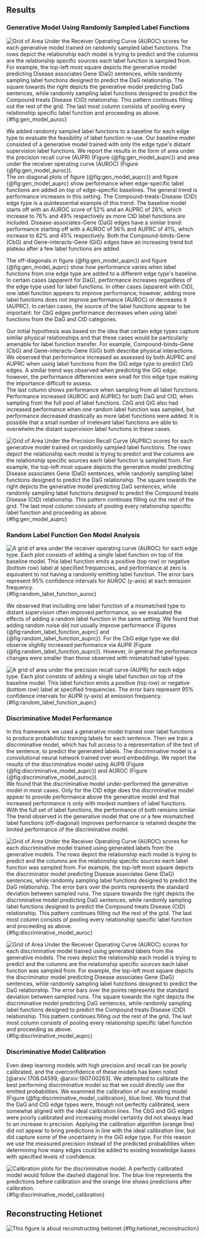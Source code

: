 ## Results

### Generative Model Using Randomly Sampled Label Functions
![
Grid of Area Under the Receiver Operating Curve (AUROC) scores for each generative model trained on randomly sampled label functions.
The rows depict the relationship each model is trying to predict and the columns are the relationship specific sources each label function is sampled from.
For example, the top-left most square depicts the generative model predicting Disease associates Gene (DaG) sentences, while randomly sampling label functions designed to predict the DaG relationship. 
The square towards the right depicts the generative model predicting DaG sentences, while randomly sampling label functions designed to predict the Compound treats Disease (CtD) relationship.
This pattern continues filling out the rest of the grid.
The last most column consists of pooling every relationship specific label function and proceeding as above.
](https://raw.githubusercontent.com/greenelab/snorkeling/master/figures/label_sampling_experiment/transfer_test_set_auroc.png){#fig:gen_model_auroc}

We added randomly sampled label functions to a baseline for each edge type to evaluate the feasibility of label function re-use.
Our baseline model consisted of a generative model trained with only the edge type's distant supervision label functions.
We report the results in the form of area under the precision recall curve (AUPR) (Figure {@fig:gen_model_auprc}) and area under the receiver operating curve (AUROC) (Figure {@fig:gen_model_auroc}).  
The on-diagonal plots of figure {@fig:gen_model_auprc}) and figure {@fig:gen_model_auprc} show performance when edge-specific label functions are added on top of edge-specific baselines.
The general trend is performance increases in this setting.
The Compound-treats-Disease (CtD) edge type is a quintessential example of this trend.
The baseline model starts off with an AUROC score of 52% and an AUPRC of 28%, which increase to 76% and 49% respectively as more CtD label functions are included. 
Disease-associates-Gene (DaG) edges have a similar trend: performance starting off with a AUROC of 56% and AUPRC of 41%, which increase to 62% and 45% respectively.
Both the Compound-binds-Gene (CbG) and Gene-interacts-Gene (GiG) edges have an increasing trend but plateau after a few label functions are added.  

The off-diagonals in figure {@fig:gen_model_auprc}) and figure {@fig:gen_model_auprc} show how performance varies when label functions from one edge type are added to a different edge type's baseline.
In certain cases (apparent for DaG), performance increases regardless of the edge type used for label functions.
In other cases (apparent with CtD), one label function appears to improve performance; however, adding more label functions does not improve performance (AUROC) or decreases it (AUPRC).
In certain cases, the source of the label functions appear to be important: for CbG edges performance decreases when using label functions from the DaG and CtD categories.

Our initial hypothesis was based on the idea that certain edge types capture similar physical relationships and that these cases would be particularly amenable for label function transfer.
For example, Compound-binds-Gene (CbG) and Gene-interacts-Gene (GiG) both describe physical interactions.
We observed that performance increased as assessed by both AUPRC and AUPRC when using label functions from the GiG edge type to predict CbG edges.
A similar trend was observed when predicting the GiG edge; however, the performance differences were small for this edge type making the importance difficult to assess.  
The last column shows performance when sampling from all label functions.
Performance increased (AUROC and AUPRC) for both DaG and CtD, when sampling from the full pool of label functions.
CbG and GiG also had increased performance when one random label function was sampled, but performance decreased drastically as more label functions were added.
It is possible that a small number of irrelevant label functions are able to overwhelm the distant supervision label functions in these cases.

![
Grid of Area Under the Precision Recall Curve (AUPRC) scores for each generative model trained on randomly sampled label functions.
The rows depict the relationship each model is trying to predict and the columns are the relationship specific sources each label function is sampled from.
For example, the top-left most square depicts the generative model predicting Disease associates Gene (DaG) sentences, while randomly sampling label functions designed to predict the DaG relationship. 
The square towards the right depicts the generative model predicting DaG sentences, while randomly sampling label functions designed to predict the Compound treats Disease (CtD) relationship.
This pattern continues filling out the rest of the grid.
The last most column consists of pooling every relationship specific label function and proceeding as above.
](https://raw.githubusercontent.com/greenelab/snorkeling/master/figures/label_sampling_experiment/transfer_test_set_auprc.png){#fig:gen_model_auprc}

### Random Label Function Gen Model Analysis
![
A grid of area under the receiver operating curve (AUROC) for each edge type.
Each plot consists of adding a single label function on top of the baseline model.
This label function emits a positive (top row) or negative (bottom row) label at specified frequencies, and performance at zero is equivalent to not having a randomly emitting label function.
The error bars represent 95% confidence intervals for AUROC (y-axis) at each emission frequency.
](https://raw.githubusercontent.com/danich1/snorkeling/f8962788e462b783be05a6dec5eec7fe0f0259e7/figures/gen_model_error_analysis/transfer_test_set_auroc.png){#fig:random_label_function_auroc}

We observed that including one label function of a mismatched type to distant supervision often improved performance, so we evaluated the effects of adding a random label function in the same setting.
We found that adding random noise did not usually improve performance (Figures {@fig:random_label_function_auprc} and {@fig:random_label_function_auprc}).
For the CbG edge type we did observe slightly increased performance via AUPR (Figure {@fig:random_label_function_auprc}).
However, in general the performance changes were smaller than those observed with mismatched label types.

![
A grid of area under the precision recall curve (AUPR) for each edge type.
Each plot consists of adding a single label function on top of the baseline model.
This label function emits a positive (top row) or negative (bottom row) label at specified frequencies.
The error bars represent 95% confidence intervals for AUPR (y-axis) at emission frequency.
](https://raw.githubusercontent.com/danich1/snorkeling/f8962788e462b783be05a6dec5eec7fe0f0259e7/figures/gen_model_error_analysis/transfer_test_set_auprc.png){#fig:random_label_function_auprc}


### Discriminative Model Performance

In this framework we used a generative model trained over label functions to produce probabilistic training labels for each sentence.
Then we train a discriminative model, which has full access to a representation of the text of the sentence, to predict the generated labels.
The discriminative model is a convolutional neural network trained over word embeddings.
We report the results of the discriminative model using AUPR (Figure {@fig:discriminative_model_auprc}) and AUROC (Figure {@fig:discriminative_model_auroc}).    
We found that the discriminative model under-performed the generative model in most cases.
Only for the CtD edge does the discriminative model appear to provide performance above the generative model and that increased performance is only with modest numbers of label functions.
With the full set of label functions, the performance of both remains similar.
The trend observed in the generative model that one or a few mismatched label functions (off-diagonal) improves performance is retained despite the limited performance of the discriminative model.
 

![
Grid of Area Under the Receiver Operating Curve (AUROC) scores for each discriminative model trained using generated labels from the generative models.
The rows depict the relationship each model is trying to predict and the columns are the relationship specific sources each label function was sampled from. 
For example, the top-left most square depicts the discriminator model predicting Disease associates Gene (DaG) sentences, while randomly sampling label functions designed to predict the DaG relationship.
The error bars over the points represents the standard deviation between sampled runs.
The square towards the right depicts the discriminative model predicting DaG sentences, while randomly sampling label functions designed to predict the Compound treats Disease (CtD) relationship.
This pattern continues filling out the rest of the grid.
The last most column consists of pooling every relationship specific label function and proceeding as above.
](https://raw.githubusercontent.com/greenelab/snorkeling/master/figures/label_sampling_experiment/disc_performance_test_set_auroc.png){#fig:discriminative_model_auroc}

![
Grid of Area Under the Receiver Operating Curve (AUROC) scores for each discriminative model trained using generated labels from the generative models.
The rows depict the relationship each model is trying to predict and the columns are the relationship specific sources each label function was sampled from. 
For example, the top-left most square depicts the discriminator model predicting Disease associates Gene (DaG) sentences, while randomly sampling label functions designed to predict the DaG relationship.
The error bars over the points represents the standard deviation between sampled runs.
The square towards the right depicts the discriminative model predicting DaG sentences, while randomly sampling label functions designed to predict the Compound treats Disease (CtD) relationship.
This pattern continues filling out the rest of the grid.
The last most column consists of pooling every relationship specific label function and proceeding as above.
](https://raw.githubusercontent.com/greenelab/snorkeling/master/figures/label_sampling_experiment/disc_performance_test_set_auprc.png){#fig:discriminative_model_auprc}

### Discriminative Model Calibration

Even deep learning models with high precision and recall can be poorly calibrated, and the overconfidence of these models has been noted [@arxiv:1706.04599; @arxiv:1807.00263].
We attempted to calibrate the best performing discriminative model so that we could directly use the emitted probabilities.
We examined the calibration of our existing model (Figure {@fig:discriminative_model_calibration}, blue line).
We found that the DaG and CtG edge types were, though not perfectly calibrated, were somewhat aligned with the ideal calibration lines.
The CbG and GiG edges were poorly calibrated and increasing model certainty did not always lead to an increase in precision.
Applying the calibration algorithm (orange line) did not appear to bring predictions in line with the ideal calibration line, but did capture some of the uncertainty in the GiG edge type.
For this reason we use the measured precision instead of the predicted probabilities when determining how many edges could be added to existing knowledge bases with specified levels of confidence.

![
Calibration plots for the discriminative model.
A perfectly calibrated model would follow the dashed diagonal line.
The blue line represents the predictions before calibration and the orange line shows predictions after calibration. 
](https://raw.githubusercontent.com/greenelab/snorkeling/master/figures/model_calibration_experiment/model_calibration.png){#fig:discriminative_model_calibration}

## Reconstructing Hetionet
![
This figure is about reconstructing hetionet.
](images/figures/hetionet_reconstruction/edges_added.png){#fig:hetionet_reconstruction}
